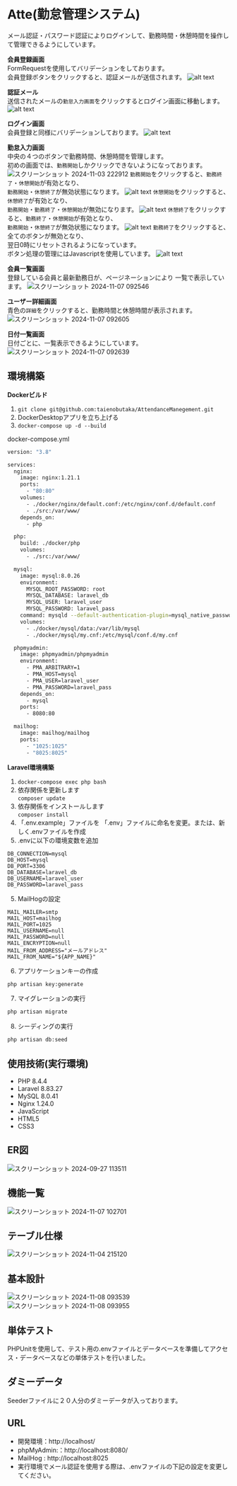 # Atte(勤怠管理システム)

メール認証・パスワード認証によりログインして、勤務時間・休憩時間を操作して管理できるようにしています。

**会員登録画面**<br />
FormRequestを使用してバリデーションをしております。<br />
会員登録ボタンをクリックすると、認証メールが送信されます。
![alt text](<スクリーンショット 2025-03-12 133614.png>)

**認証メール**<br />
送信されたメールの`勤怠入力画面`をクリックするとログイン画面に移動します。
![alt text](<スクリーンショット 2025-03-12 140903.png>)

**ログイン画面**<br />
会員登録と同様にバリデーションしております。
![alt text](<スクリーンショット 2025-03-12 133632.png>)

**勤怠入力画面**<br />
中央の４つのボタンで勤務時間、休憩時間を管理します。<br />
初めの画面では、`勤務開始`しかクリックできないようになっております。<br />
![スクリーンショット 2024-11-03 222912](https://github.com/user-attachments/assets/ca0aeab2-88d5-4ab8-9fc8-34537c9a5624)
`勤務開始`をクリックすると、`勤務終了`・`休憩開始`が有効となり、<br />
`勤務開始`・`休憩終了`が無効状態になります。
![alt text](<スクリーンショット 2025-03-12 134041.png>)
`休憩開始`をクリックすると、`休憩終了`が有効となり、<br />
`勤務開始`・`勤務終了`・`休憩開始`が無効になります。
![alt text](<スクリーンショット 2025-03-12 134125.png>)
`休憩終了`をクリックすると、`勤務終了`・`休憩開始`が有効となり、<br />
`勤務開始`・`休憩終了`が無効状態になります。
![alt text](<スクリーンショット 2025-03-12 134137.png>)
`勤務終了`をクリックすると、全てのボタンが無効となり、<br />
翌日0時にリセットされるようになっています。<br />
ボタン処理の管理にはJavascriptを使用しています。
![alt text](<スクリーンショット 2025-03-12 134207.png>)

**会員一覧画面**<br />
登録している会員と最新勤務日が、ページネーションにより
一覧で表示しています。
![スクリーンショット 2024-11-07 092546](https://github.com/user-attachments/assets/123d3d2d-a072-438d-b6b1-219e091703c7)

**ユーザー詳細画面**<br />
青色の`詳細`をクリックすると、勤務時間と休憩時間が表示されます。
![スクリーンショット 2024-11-07 092605](https://github.com/user-attachments/assets/760d72e3-f9da-4d64-a5f4-355464723ebe)

**日付一覧画面**<br />
日付ごとに、一覧表示できるようにしています。
![スクリーンショット 2024-11-07 092639](https://github.com/user-attachments/assets/98d8723a-09ab-4488-8e24-79f86ab0e02b)

## 環境構築

**Dockerビルド**
1. `git clone git@github.com:taienobutaka/AttendanceManegement.git`
2. DockerDesktopアプリを立ち上げる
3. `docker-compose up -d --build`

docker-compose.yml

``` bash
version: "3.8"

services:
  nginx:
    image: nginx:1.21.1
    ports:
      - "80:80"
    volumes:
      - ./docker/nginx/default.conf:/etc/nginx/conf.d/default.conf
      - ./src:/var/www/
    depends_on:
      - php

  php:
    build: ./docker/php
    volumes:
      - ./src:/var/www/

  mysql:
    image: mysql:8.0.26
    environment:
      MYSQL_ROOT_PASSWORD: root
      MYSQL_DATABASE: laravel_db
      MYSQL_USER: laravel_user
      MYSQL_PASSWORD: laravel_pass
    command: mysqld --default-authentication-plugin=mysql_native_password
    volumes:
      - ./docker/mysql/data:/var/lib/mysql
      - ./docker/mysql/my.cnf:/etc/mysql/conf.d/my.cnf

  phpmyadmin:
    image: phpmyadmin/phpmyadmin
    environment:
      - PMA_ARBITRARY=1
      - PMA_HOST=mysql
      - PMA_USER=laravel_user
      - PMA_PASSWORD=laravel_pass
    depends_on:
      - mysql
    ports:
      - 8080:80

  mailhog:
    image: mailhog/mailhog
    ports:
      - "1025:1025"
      - "8025:8025"
```
**Laravel環境構築**
1. `docker-compose exec php bash`
2. 依存関係を更新します<br />
`composer update`
3. 依存関係をインストールします<br />
`composer install`
4. 「.env.example」ファイルを 「.env」ファイルに命名を変更。または、新しく.envファイルを作成
5. .envに以下の環境変数を追加
``` text
DB_CONNECTION=mysql
DB_HOST=mysql
DB_PORT=3306
DB_DATABASE=laravel_db
DB_USERNAME=laravel_user
DB_PASSWORD=laravel_pass
```

5. MailHogの設定
```
MAIL_MAILER=smtp
MAIL_HOST=mailhog
MAIL_PORT=1025
MAIL_USERNAME=null
MAIL_PASSWORD=null
MAIL_ENCRYPTION=null
MAIL_FROM_ADDRESS="メールアドレス"
MAIL_FROM_NAME="${APP_NAME}"
```

6. アプリケーションキーの作成
``` bash
php artisan key:generate
```

7. マイグレーションの実行
``` bash
php artisan migrate
```

8. シーディングの実行
``` bash
php artisan db:seed
```

## 使用技術(実行環境)
- PHP 8.4.4
- Laravel 8.83.27
- MySQL 8.0.41
- Nginx 1.24.0
- JavaScript
- HTML5
- CSS3

## ER図
![スクリーンショット 2024-09-27 113511](https://github.com/user-attachments/assets/9fdbbb6a-0d28-40f2-9a6f-e25c4e64073c)

## 機能一覧
![スクリーンショット 2024-11-07 102701](https://github.com/user-attachments/assets/721acbe9-e691-41f1-9111-9134fe18f1c3)

## テーブル仕様
![スクリーンショット 2024-11-04 215120](https://github.com/user-attachments/assets/aca458f9-1b0e-4e88-9a4b-ef8e0b74ef80)

## 基本設計
![スクリーンショット 2024-11-08 093539](https://github.com/user-attachments/assets/b2122e26-4375-4510-bec8-e8bf0f229041)
![スクリーンショット 2024-11-08 093955](https://github.com/user-attachments/assets/ce485481-ff97-41d2-bd09-6a3874a5f7e1)

## 単体テスト
PHPUnitを使用して、テスト用の.envファイルとデータベースを準備してアクセス・データベースなどの単体テストを行いました。

## ダミーデータ
Seederファイルに２０人分のダミーデータが入っております。

## URL
- 開発環境：http://localhost/
- phpMyAdmin:：http://localhost:8080/
- MailHog : http://localhost:8025
- 実行環境でメール認証を使用する際は、.envファイルの下記の設定を変更してください。
